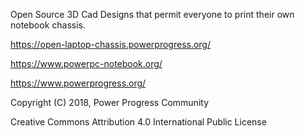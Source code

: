 Open Source 3D Cad Designs that permit everyone to print their own notebook chassis.

https://open-laptop-chassis.powerprogress.org/

https://www.powerpc-notebook.org/

https://www.powerprogress.org/


Copyright (C) 2018, Power Progress Community

Creative Commons Attribution 4.0 International Public License

